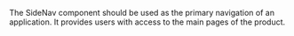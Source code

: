 The SideNav component should be used as the primary navigation of an application. It provides users with access to the main pages of the product.

